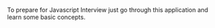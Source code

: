 To prepare for Javascript Interview just go through this application and learn some basic concepts.
